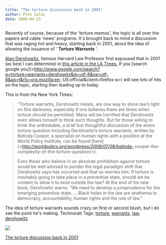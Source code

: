 ```yaml
---
title: "The torture discussion back in 2001"
author: Pito Salas
date: 2009-04-23
---
```




Recently of course, because of the 'torture memos', the topic is all over the
papers and cable 'news' programs. It's brought back to mind a discussion that
was raging hot and heavy, starting back in 2001, about the idea of allowing
the issuance of ' **Torture Warrants** '.

[Alan Dershowitz](<http://en.wikipedia.org/wiki/Alan_Dershowitz>), famous
Harvard Law Professor first espoused that in 2001 (as best I can determine) in
[this article in the LA
Times.](<http://groups.google.com/group/alt.impeach.bush/msg/814527884aa6c904>)
If you [search google
you](<http://www.google.com/search?q=torture+warrants+dershowitz&ie=utf-8&oe=utf-8&aq=t&rls=org.mozilla:en-
US:official&client=firefox-a>) will see lots of hits on the topic, starting
then leading up to today.

This is from the New York Times:

> "Torture warrants, Dershowitz insists, are one way to shine law’s light on
> this darkness, especially if one believes there are times when torture
> should be permitted. Many will be horrified that Dershowitz even allows
> himself to think such thoughts. But for those willing to think the
> unthinkable, a brief but thoughtful discussion of the entire torture
> question including Dershowitz’s torture warrants, written by Belinda Cooper,
> a specialist on human rights with a position at the World Policy Institute,
> can be found [here](<http://worldpolicy.org/wordpress/2008/07/08/belinda-
> cooper-the-complexity-of-the-torture-question/>).
>
> Even those who believe in an absolute prohibition against torture would be
> well advised to ponder the legal paradigm shift that Dershowitz says has
> occurred and that so worries him. If torture is inevitably going to take
> place in a preventive state, should we be content to allow it to exist
> outside the law? At the end of his new book, Dershowitz warns: “We need to
> develop a jurisprudence for the emerging preventive state. … Black holes in
> the law are anathema to democracy, accountability, human rights and the rule
> of law.”

The idea of torture warrants sounds crazy on first or second blush, but I do
see the point he's making. Technorati Tags:
[torture](<http://technorati.com/tag/torture>),
[warrants](<http://technorati.com/tag/warrants>),
[law](<http://technorati.com/tag/law>),
[dershowitz](<http://technorati.com/tag/dershowitz>)

![](https://i0.wp.com/img.zemanta.com/pixy.gif?w=584)


[The torture discussion back in 2001](None)
